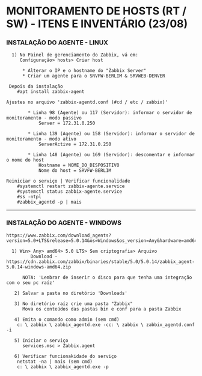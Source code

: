 # MONITORAMENTO DE HOSTS (RT / SW) - ITENS E INVENTÁRIO (23/08)

   ### INSTALAÇÃO DO AGENTE - LINUX

      1) No Painel de gerenciamento do Zabbix, vá em:
         Configuração> hosts> Criar host

          * Alterar o IP e o hostname do "Zabbix Server"
          * Criar um agente para o SRVFW-BERLIM & SRVWEB-DENVER

     Depois da instalação
        #apt install zabbix-agent

    Ajustes no arquivo 'zabbix-agentd.conf (#cd / etc / zabbix)'

            * Linha 98 (Agente) ou 117 (Servidor): informar o servidor de monitoramento - modo passivo
                Server = 172.31.0.250

            * Linha 139 (Agente) ou 158 (Servidor): informar o servidor de monitoramento - modo ativo
                ServerActive = 172.31.0.250

            * Linha 148 (Agente) ou 169 (Servidor): descomentar e informar o nome do host
                Hostname = NOME_DO_DISPOSITIVO
                Nome do host = SRVFW-BERLIM

    Reiniciar o serviço | Verificar funcionalidade
        #systemctl restart zabbix-agente.service
        #systemctl status zabbix-agente.service
        #ss -ntpl
        #zabbix_agentd -p | mais

--------------------------------------------------------------


   ### INSTALAÇÃO DO AGENTE - WINDOWS

    https://www.zabbix.com/download_agents?version=5.0+LTS&release=5.0.14&os=Windows&os_version=Any&hardware=amd64&encryption=No+encryption&packaging=Archive&show_legacy=0
      
      1) Win> Any> amd64> 5.0 LTS> Sem criptografia> Arquivo
             Download - https://cdn.zabbix.com/zabbix/binaries/stable/5.0/5.0.14/zabbix_agent-5.0.14-windows-amd64.zip

          NOTA: 'Lembrar de inserir o disco para que tenha uma integração com o seu pc raíz'

       2) Salvar a pasta no diretório 'Downloads'

       3) No diretório raíz crie uma pasta "Zabbix"
          Mova os conteúdos das pastas bin e conf para a pasta Zabbix

       4) Emita o comando como admin (sem cmd)
        c: \ zabbix \ zabbix_agentd.exe -cc: \ zabbix \ zabbix_agentd.conf -i
    
       5) Iniciar o serviço 
          services.msc > Zabbix.agent

       6) Verificar funcionakidade do serviço
        netstat -na | mais (sem cmd) 
        c: \ zabbix \ zabbix_agentd.exe -p
